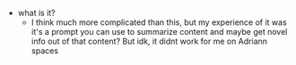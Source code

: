   * what is it?
    * I think much more complicated than this, but my experience of it was it's a prompt you can use to summarize content and maybe get novel info out of that content? But idk, it didnt work for me on Adriann spaces
